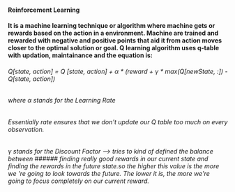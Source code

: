 
#### Reinforcement Learning 
#### It is a machine learning technique or algorithm where machine gets or rewards based on the action in a environment. Machine are trained and rewarded with negative and positive points that aid it from action moves closer to the optimal solution or goal. Q learning algorithm uses q-table with updation, maintainance and the equation is:

###### Q[state, action] = Q [state, action] + α * (reward + γ * max(Q[newState, :]) - Q[state, action])

###### where α stands for the Learning Rate 
######        Essentially rate ensures that we don't update our Q table too much on every observation.
######       γ stands for the Discount Factor -->  tries to kind of defined the balance between ###### finding really good rewards in our current state and finding the rewards in the future state.so the higher this value is the more we 're going to look towards the future. The lower it is, the more we're going to focus completely on our current reward. 

